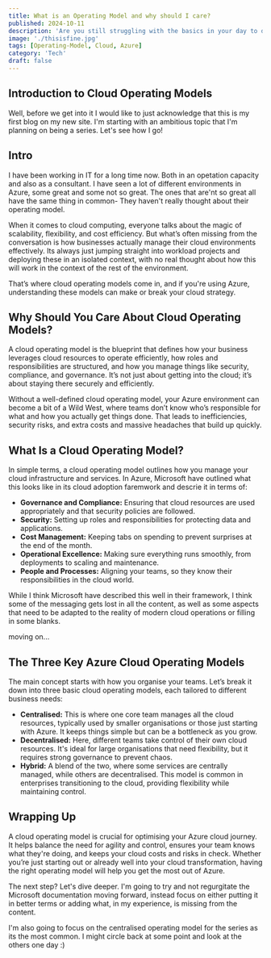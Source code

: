 ```yaml
---
title: What is an Operating Model and why should I care?
published: 2024-10-11
description: 'Are you still struggling with the basics in your day to day opearations? If you feel like you are constantly putting out fires and not getting ahead, then this might help'
image: './thisisfine.jpg'
tags: [Operating-Model, Cloud, Azure]
category: 'Tech'
draft: false 
---
```

## Introduction to Cloud Operating Models
Well, before we get into it I would like to just acknowledge that this is my first blog on my new site. I'm starting with an ambitious topic that I'm planning on being a series. Let's see how I go!

## Intro
I have been working in IT for a long time now. Both in an opetation capacity and also as a consultant. I have seen a lot of different environments in Azure, some great and some not so great. The ones that are'nt so great all have the same thing in common- They haven't really thought about their operating model.

When it comes to cloud computing, everyone talks about the magic of scalability, flexibility, and cost efficiency. But what’s often missing from the conversation is how businesses actually manage their cloud environments effectively. Its always just jumping straight into workload projects and deploying these in an isolated context, with no real thought about how this will work in the context of the rest of the environment.

 That’s where cloud operating models come in, and if you're using Azure, understanding these models can make or break your cloud strategy.

## Why Should You Care About Cloud Operating Models?
A cloud operating model is the blueprint that defines how your business leverages cloud resources to operate efficiently, how roles and responsibilities are structured, and how you manage things like security, compliance, and governance. It’s not just about getting into the cloud; it’s about staying there securely and efficiently.

Without a well-defined cloud operating model, your Azure environment can become a bit of a Wild West, where teams don’t know who’s responsible for what and how you actually get things done. That leads to inefficiencies, security risks, and extra costs and massive headaches that build up quickly.

## What Is a Cloud Operating Model?
In simple terms, a cloud operating model outlines how you manage your cloud infrastructure and services. In Azure, Microsoft have outlined what this looks like in its cloud adoption faremwork and descrie it in terms of:

* **Governance and Compliance:** Ensuring that cloud resources are used appropriately and that security policies are followed.
* **Security:** Setting up roles and responsibilities for protecting data and applications.
* **Cost Management:** Keeping tabs on spending to prevent surprises at the end of the month.
* **Operational Excellence:** Making sure everything runs smoothly, from deployments to scaling and maintenance.
* **People and Processes:** Aligning your teams, so they know their responsibilities in the cloud world.

While I think Microsoft have described this well in their framework, I think some of the messaging gets lost in all the content, as well as some aspects that need to be adapted to the reality of modern cloud operations or filling in some blanks.

moving on...

## The Three Key Azure Cloud Operating Models ##
The main concept starts with how you organise your teams. Let’s break it down into three basic cloud operating models, each tailored to different business needs:

* **Centralised:** This is where one core team manages all the cloud resources, typically used by smaller organisations or those just starting with Azure. It keeps things simple but can be a bottleneck as you grow.
* **Decentralised:** Here, different teams take control of their own cloud resources. It's ideal for large organisations that need flexibility, but it requires strong governance to prevent chaos.
* **Hybrid:** A blend of the two, where some services are centrally managed, while others are decentralised. This model is common in enterprises transitioning to the cloud, providing flexibility while maintaining control.

## Wrapping Up
A cloud operating model is crucial for optimising your Azure cloud journey. It helps balance the need for agility and control, ensures your team knows what they're doing, and keeps your cloud costs and risks in check. Whether you’re just starting out or already well into your cloud transformation, having the right operating model will help you get the most out of Azure.

The next step? Let's dive deeper. I'm going to try and not regurgitate the Microsoft documentation moving forward, instead focus on either putting it in better terms or adding what, in my experience, is missing from the content.

I'm also going to focus on the centralised operating model for the series as its the most common. I might circle back at some point and look at the others one day :)
